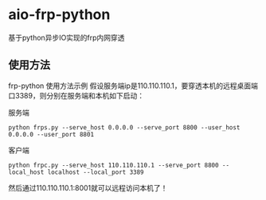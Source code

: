 # aio-frp-python
基于python异步IO实现的frp内网穿透
## 使用方法
frp-python 使用方法示例
假设服务端ip是110.110.110.1，要穿透本机的远程桌面端口3389，则分别在服务端和本机如下启动：

服务端

```shell
python frps.py --serve_host 0.0.0.0 --serve_port 8800 --user_host 0.0.0.0 --user_port 8801
```

客户端

```shell
python frpc.py --serve_host 110.110.110.1 --serve_port 8800 --local_host localhost --local_port 3389
```
然后通过110.110.110.1:8001就可以远程访问本机了！
